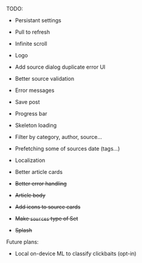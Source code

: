 TODO:
- Persistant settings
- Pull to refresh
- Infinite scroll
- Logo
- Add source dialog duplicate error UI
- Better source validation
- Error messages
- Save post
- Progress bar
- Skeleton loading
- Filter by category, author, source...
- Prefetching some of sources date (tags...)
- Localization
- Better article cards

- ~~Better error handling~~
- ~~Article body~~
- ~~Add icons to source cards~~
- ~~Make `sources` type of Set<Uri>~~
- ~~Splash~~

Future plans:
- Local on-device ML to classify clickbaits (opt-in)